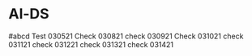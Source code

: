 # Al-DS
#abcd
Test 030521
Check 030821
check 030921
Check 031021
check 031121
check 031221
check 031321
check 031421
